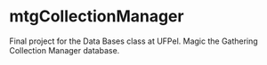 # mtgCollectionManager
Final project for the Data Bases class at UFPel. Magic the Gathering Collection Manager database.
